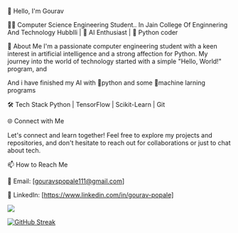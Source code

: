 👋 Hello, I'm Gourav

👨‍💻 Computer Science Engineering Student.. In Jain College Of Enginnering And Technology Hubblli | 🤖 AI Enthusiast | 🐍 Python coder 

🌟 About Me
I'm a passionate computer engineering student with a keen interest in artificial intelligence and a strong affection for Python. My journey into the world of technology started with a simple "Hello, World!" program, and 

And i have finished my AI with 🐍python and some 🤖machine larning programs

🛠️ Tech Stack
Python | TensorFlow | Scikit-Learn | Git

🌐 Connect with Me

Let's connect and learn together! Feel free to explore my projects and repositories, and don't hesitate to reach out for collaborations or just to chat about tech.

📫 How to Reach Me

📧 Email: [gouravspopale111@gmail.com]

💼 LinkedIn: [[](https://www.linkedin.com/in/gourav-popale)https://www.linkedin.com/in/gourav-popale]

[![](https://img.shields.io/badge/AI%20With-%20Python-cyan)]()

[![GitHub Streak](https://streak-stats.demolab.com/?user=Gouravspopale)](https://git.io/streak-stats)

